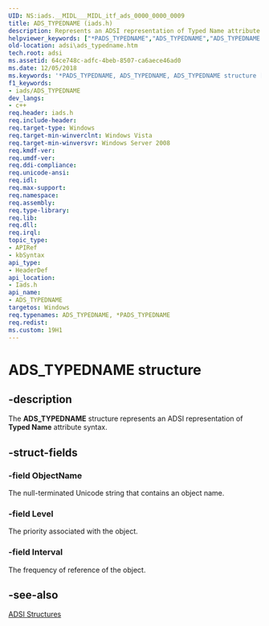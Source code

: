```yaml
---
UID: NS:iads.__MIDL___MIDL_itf_ads_0000_0000_0009
title: ADS_TYPEDNAME (iads.h)
description: Represents an ADSI representation of Typed Name attribute syntax.helpviewer_keywords: ["*PADS_TYPEDNAME","ADS_TYPEDNAME","ADS_TYPEDNAME structure [ADSI]","PADS_TYPEDNAME","PADS_TYPEDNAME structure pointer [ADSI]","_ds_ads_typedname","adsi.ads__typedname","adsi.ads_typedname","iads/ADS_TYPEDNAME","iads/PADS_TYPEDNAME"]
old-location: adsi\ads_typedname.htm
tech.root: adsi
ms.assetid: 64ce748c-adfc-4beb-8507-ca6aece46ad0
ms.date: 12/05/2018
ms.keywords: '*PADS_TYPEDNAME, ADS_TYPEDNAME, ADS_TYPEDNAME structure [ADSI], PADS_TYPEDNAME, PADS_TYPEDNAME structure pointer [ADSI], _ds_ads_typedname, adsi.ads__typedname, adsi.ads_typedname, iads/ADS_TYPEDNAME, iads/PADS_TYPEDNAME'
f1_keywords:
- iads/ADS_TYPEDNAME
dev_langs:
- c++
req.header: iads.h
req.include-header: 
req.target-type: Windows
req.target-min-winverclnt: Windows Vista
req.target-min-winversvr: Windows Server 2008
req.kmdf-ver: 
req.umdf-ver: 
req.ddi-compliance: 
req.unicode-ansi: 
req.idl: 
req.max-support: 
req.namespace: 
req.assembly: 
req.type-library: 
req.lib: 
req.dll: 
req.irql: 
topic_type:
- APIRef
- kbSyntax
api_type:
- HeaderDef
api_location:
- Iads.h
api_name:
- ADS_TYPEDNAME
targetos: Windows
req.typenames: ADS_TYPEDNAME, *PADS_TYPEDNAME
req.redist: 
ms.custom: 19H1
---
```


# ADS_TYPEDNAME structure


## -description


The <b>ADS_TYPEDNAME</b> structure represents an ADSI representation of <b>Typed Name</b> attribute syntax.


## -struct-fields




### -field ObjectName

The null-terminated Unicode string that contains an object name.


### -field Level

The priority associated with the object.


### -field Interval

The frequency of reference of the object.


## -see-also




<a href="https://docs.microsoft.com/windows/desktop/ADSI/adsi-structures">ADSI Structures</a>
 

 

